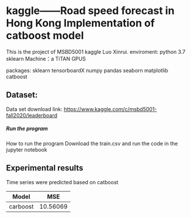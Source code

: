 kaggle——Road speed forecast in Hong Kong 
Implementation of catboost model
===========================
This is the  project of MSBD5001 kaggle Luo Xinrui. 
enviroment:
python 3.7
sklearn
Machine：a TiTAN GPUS

packages:
sklearn
tensorboardX
numpy
pandas
seaborn
matplotlib
catboost



Dataset:
--------
Data set download link:
https://www.kaggle.com/c/msbd5001-fall2020/leaderboard
##### Run the program
How to run the program
Download the train.csv and run the code in the jupyter notebook

Experimental results
------------------------
Time series were predicted based on catboost

| Model  | MSE |
| ------------- | ------------- |
| carboost   | 10.56069  |



